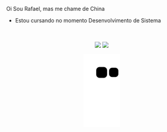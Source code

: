 Oi Sou Rafael, mas me chame de China 

- Estou cursando no momento Desenvolvimento de Sistema

<div>
 
</div>
 <br>
<div  align="center"> 
  <div style="display: inline_block"><br>

    
</div>
  <a href="https://www.instagram.com/ralf_china/" target="_blank"><img src="https://img.shields.io/badge/-Instagram-%23E4405F?style=for-the-badge&logo=instagram&logoColor=white" target="_blank"></a>
  <a href="https://www.linkedin.com/in/rafael-nogueira-49382b221//" target="_blank"><img src="https://img.shields.io/badge/-LinkedIn-%230077B5?style=for-the-badge&logo=linkedin&logoColor=white" target="_blank"></a> 
 
   ![Snake animation](https://github.com/Rafael-China/Rafael-China/blob/output/github-contribution-grid-snake.svg)
 
</div>

